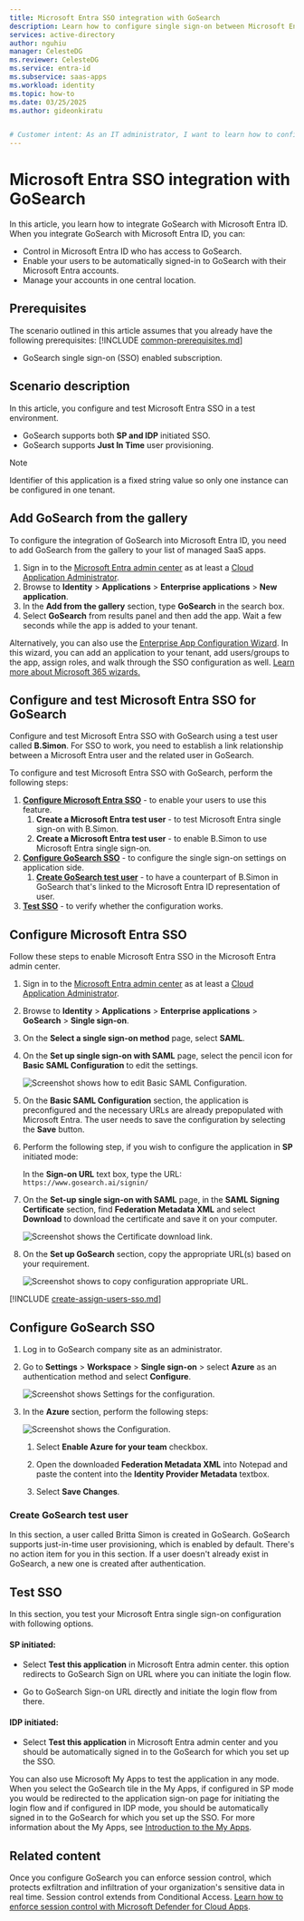 ```yaml
---
title: Microsoft Entra SSO integration with GoSearch
description: Learn how to configure single sign-on between Microsoft Entra ID and GoSearch.
services: active-directory
author: nguhiu
manager: CelesteDG
ms.reviewer: CelesteDG
ms.service: entra-id
ms.subservice: saas-apps
ms.workload: identity
ms.topic: how-to
ms.date: 03/25/2025
ms.author: gideonkiratu


# Customer intent: As an IT administrator, I want to learn how to configure single sign-on between Microsoft Entra ID and GoSearch so that I can control who has access to GoSearch, enable automatic sign-in with Microsoft Entra accounts, and manage my accounts in one central location.
---
```


# Microsoft Entra SSO integration with GoSearch

In this article,  you learn how to integrate GoSearch with Microsoft Entra ID. When you integrate GoSearch with Microsoft Entra ID, you can:

* Control in Microsoft Entra ID who has access to GoSearch.
* Enable your users to be automatically signed-in to GoSearch with their Microsoft Entra accounts.
* Manage your accounts in one central location.

## Prerequisites
The scenario outlined in this article assumes that you already have the following prerequisites:
[!INCLUDE [common-prerequisites.md](~/identity/saas-apps/includes/common-prerequisites.md)]
* GoSearch single sign-on (SSO) enabled subscription.

## Scenario description

In this article,  you configure and test Microsoft Entra SSO in a test environment.

* GoSearch supports both **SP and IDP** initiated SSO.
* GoSearch supports **Just In Time** user provisioning.

> [!NOTE]
> Identifier of this application is a fixed string value so only one instance can be configured in one tenant.

## Add GoSearch from the gallery

To configure the integration of GoSearch into Microsoft Entra ID, you need to add GoSearch from the gallery to your list of managed SaaS apps.

1. Sign in to the [Microsoft Entra admin center](https://entra.microsoft.com) as at least a [Cloud Application Administrator](~/identity/role-based-access-control/permissions-reference.md#cloud-application-administrator).
1. Browse to **Identity** > **Applications** > **Enterprise applications** > **New application**.
1. In the **Add from the gallery** section, type **GoSearch** in the search box.
1. Select **GoSearch** from results panel and then add the app. Wait a few seconds while the app is added to your tenant.

Alternatively, you can also use the [Enterprise App Configuration Wizard](https://portal.office.com/AdminPortal/home?Q=Docs#/azureadappintegration). In this wizard, you can add an application to your tenant, add users/groups to the app, assign roles, and walk through the SSO configuration as well. [Learn more about Microsoft 365 wizards.](/microsoft-365/admin/misc/azure-ad-setup-guides)

## Configure and test Microsoft Entra SSO for GoSearch

Configure and test Microsoft Entra SSO with GoSearch using a test user called **B.Simon**. For SSO to work, you need to establish a link relationship between a Microsoft Entra user and the related user in GoSearch.

To configure and test Microsoft Entra SSO with GoSearch, perform the following steps:

1. **[Configure Microsoft Entra SSO](#configure-microsoft-entra-sso)** - to enable your users to use this feature.
    1. **Create a Microsoft Entra test user** - to test Microsoft Entra single sign-on with B.Simon.
    1. **Create a Microsoft Entra test user** - to enable B.Simon to use Microsoft Entra single sign-on.
1. **[Configure GoSearch SSO](#configure-gosearch-sso)** - to configure the single sign-on settings on application side.
    1. **[Create GoSearch test user](#create-gosearch-test-user)** - to have a counterpart of B.Simon in GoSearch that's linked to the Microsoft Entra ID representation of user.
1. **[Test SSO](#test-sso)** - to verify whether the configuration works.

## Configure Microsoft Entra SSO

Follow these steps to enable Microsoft Entra SSO in the Microsoft Entra admin center.

1. Sign in to the [Microsoft Entra admin center](https://entra.microsoft.com) as at least a [Cloud Application Administrator](~/identity/role-based-access-control/permissions-reference.md#cloud-application-administrator).
1. Browse to **Identity** > **Applications** > **Enterprise applications** > **GoSearch** > **Single sign-on**.
1. On the **Select a single sign-on method** page, select **SAML**.
1. On the **Set up single sign-on with SAML** page, select the pencil icon for **Basic SAML Configuration** to edit the settings.

   ![Screenshot shows how to edit Basic SAML Configuration.](common/edit-urls.png "Basic Configuration")

1. On the **Basic SAML Configuration** section, the application is preconfigured and the necessary URLs are already prepopulated with Microsoft Entra. The user needs to save the configuration by selecting the **Save** button.

1. Perform the following step, if you wish to configure the application in **SP** initiated mode:

    In the **Sign-on URL** text box, type the URL:
    `https://www.gosearch.ai/signin/`

1. On the **Set-up single sign-on with SAML** page, in the **SAML Signing Certificate** section, find **Federation Metadata XML** and select **Download** to download the certificate and save it on your computer.

    ![Screenshot shows the Certificate download link.](common/metadataxml.png "Certificate")

1. On the **Set up GoSearch** section, copy the appropriate URL(s) based on your requirement.

    ![Screenshot shows to copy configuration appropriate URL.](common/copy-configuration-urls.png "Metadata")

[!INCLUDE [create-assign-users-sso.md](~/identity/saas-apps/includes/create-assign-users-sso.md)]

## Configure GoSearch SSO

1. Log in to GoSearch company site as an administrator.

1. Go to **Settings** > **Workspace** > **Single sign-on** >  select **Azure** as an authentication method and select **Configure**.

    ![Screenshot shows Settings for the configuration.](./media/gosearch-tutorial/settings.png "Settings")

1. In the **Azure** section, perform the following steps:

    ![Screenshot shows the Configuration.](./media/gosearch-tutorial/configure.png "Configuration")

    1. Select **Enable Azure for your team** checkbox.

    1. Open the downloaded **Federation Metadata XML** into Notepad and paste the content into the **Identity Provider Metadata** textbox.

    1. Select **Save Changes**.

### Create GoSearch test user

In this section, a user called Britta Simon is created in GoSearch. GoSearch supports just-in-time user provisioning, which is enabled by default. There's no action item for you in this section. If a user doesn't already exist in GoSearch, a new one is created after authentication.

## Test SSO

In this section, you test your Microsoft Entra single sign-on configuration with following options.
 
#### SP initiated:
 
* Select **Test this application** in Microsoft Entra admin center. this option redirects to GoSearch Sign on URL where you can initiate the login flow.  
 
* Go to GoSearch Sign-on URL directly and initiate the login flow from there.
 
#### IDP initiated:
 
* Select **Test this application** in Microsoft Entra admin center and you should be automatically signed in to the GoSearch for which you set up the SSO.
 
You can also use Microsoft My Apps to test the application in any mode. When you select the GoSearch tile in the My Apps, if configured in SP mode you would be redirected to the application sign-on page for initiating the login flow and if configured in IDP mode, you should be automatically signed in to the GoSearch for which you set up the SSO. For more information about the My Apps, see [Introduction to the My Apps](https://support.microsoft.com/account-billing/sign-in-and-start-apps-from-the-my-apps-portal-2f3b1bae-0e5a-4a86-a33e-876fbd2a4510).

## Related content

Once you configure GoSearch you can enforce session control, which protects exfiltration and infiltration of your organization's sensitive data in real time. Session control extends from Conditional Access. [Learn how to enforce session control with Microsoft Defender for Cloud Apps](/cloud-app-security/proxy-deployment-any-app).